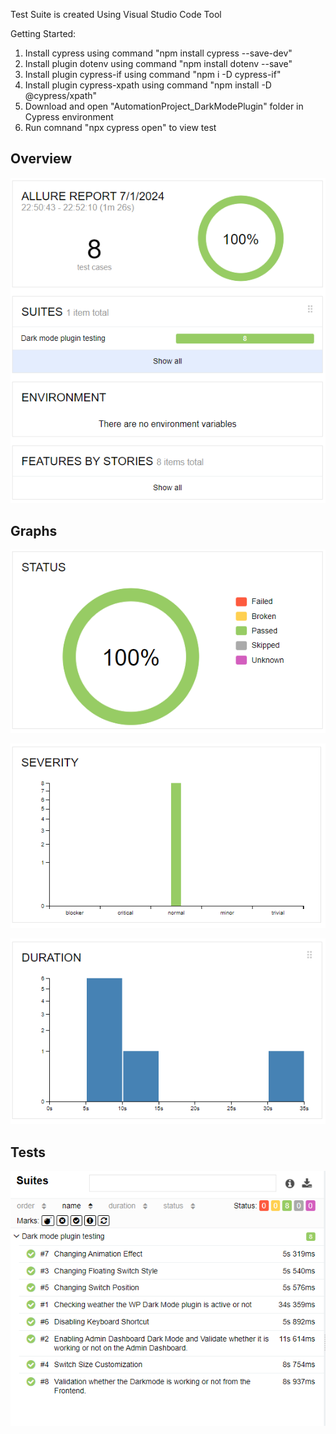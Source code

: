 Test Suite is created Using Visual Studio Code Tool

Getting Started:
1. Install cypress using command "npm install cypress --save-dev"
2. Install plugin dotenv using command "npm install dotenv --save"
3. Install plugin cypress-if using command "npm i -D cypress-if"
4. Install plugin cypress-xpath using command "npm install -D @cypress/xpath"
5. Download and open "AutomationProject_DarkModePlugin" folder in Cypress  environment
6. Run comnand "npx cypress open" to view test

## Overview

![App Screenshot](https://github.com/Sparsha-Singha/AutomationProject_DarkModePlugin/blob/main/Image%20Gallery/Capture1.PNG)

## Graphs

![App Screenshot](https://github.com/Sparsha-Singha/AutomationProject_DarkModePlugin/blob/main/Image%20Gallery/Capture2.PNG)

![App Screenshot](https://github.com/Sparsha-Singha/AutomationProject_DarkModePlugin/blob/main/Image%20Gallery/Capture3.PNG)

![App Screenshot](https://github.com/Sparsha-Singha/AutomationProject_DarkModePlugin/blob/main/Image%20Gallery/Capture4.PNG)

## Tests

![App Screenshot](https://github.com/Sparsha-Singha/AutomationProject_DarkModePlugin/blob/main/Image%20Gallery/Capture5.PNG)
